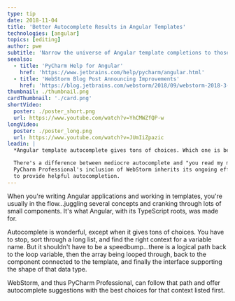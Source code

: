```yaml
---
type: tip
date: 2018-11-04
title: 'Better Autocomplete Results in Angular Templates'
technologies: [angular]
topics: [editing]
author: pwe
subtitle: 'Narrow the universe of Angular template completions to those that matter.'
seealso:
  - title: 'PyCharm Help for Angular'
    href: 'https://www.jetbrains.com/help/pycharm/angular.html'
  - title: 'WebStorm Blog Post Announcing Improvements'
    href: 'https://blog.jetbrains.com/webstorm/2018/09/webstorm-2018-3-eap-3/'
thumbnail: ./thumbnail.png
cardThumbnail: './card.png'
shortVideo:
  poster: ./poster_short.png
  url: https://www.youtube.com/watch?v=YhCMWZfQP-w
longVideo:
  poster: ./poster_long.png
  url: https://www.youtube.com/watch?v=JUmIiZpazic
leadin: |
  *Angular template autocomplete gives tons of choices. Which one is best?*

  There's a difference between mediocre autocomplete and "you read my mind." 
  PyCharm Professional's inclusion of WebStorm inherits its ongoing efforts 
  to provide helpful autocompletion.
---
```


When you're writing Angular applications and working in templates, you're
usually in the flow...juggling several concepts and cranking through lots
of small components. It's what Angular, with its TypeScript roots, was
made for.

Autocomplete is wonderful, except when it gives tons of choices. You have
to stop, sort through a long list, and find the right context for a variable
name. But it shouldn't have to be a speedbump...there is a logical path back
to the loop variable, then the array being looped through, back to the
component connected to the template, and finally the interface supporting
the shape of that data type.

WebStorm, and thus PyCharm Professional, can follow that path and offer
autocomplete suggestions with the best choices for that context listed first.
